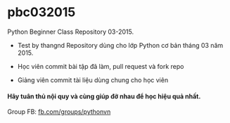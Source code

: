 # pbc032015
Python Beginner Class Repository 03-2015.
- Test by thangnd
Repository dùng cho lớp  Python cơ bản tháng 03 năm 2015.

- Học viên commit bài tập đã làm, pull request và fork repo
- Giảng viên commit tài liệu dùng chung cho học viên

#### Hãy tuân thủ nội quy và cùng giúp đỡ nhau để học hiệu quả nhất.

Group FB: [fb.com/groups/pythonvn]

[fb.com/groups/pythonvn]: https://www.facebook.com/groups/pythonvn/?ref=bookmarks
